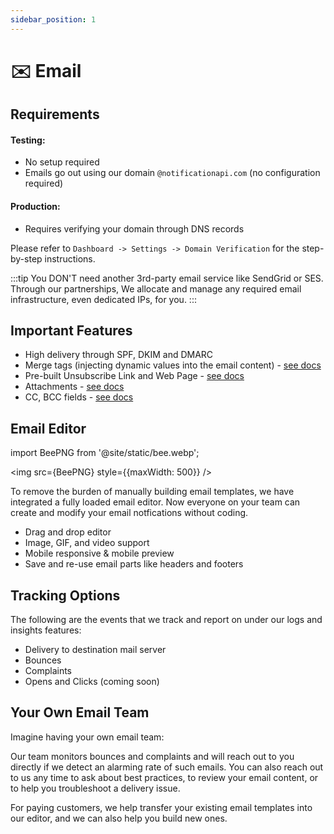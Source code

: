 ```yaml
---
sidebar_position: 1
---
```


# ✉️ Email

## Requirements

#### Testing:

- No setup required
- Emails go out using our domain `@notificationapi.com` (no configuration required)

#### Production:

- Requires verifying your domain through DNS records

Please refer to `Dashboard -> Settings -> Domain Verification` for the step-by-step instructions.

:::tip
You DON'T need another 3rd-party email service like SendGrid or SES. Through our partnerships, We allocate and manage any required email infrastructure, even dedicated IPs, for you.
:::

## Important Features

- High delivery through SPF, DKIM and DMARC
- Merge tags (injecting dynamic values into the email content) - [see docs](../features/mergetags)
- Pre-built Unsubscribe Link and Web Page - [see docs](../components/unsubscribe-page)
- Attachments - [see docs](../reference/server#send)
- CC, BCC fields - [see docs](../reference/server#send)

## Email Editor

import BeePNG from '@site/static/bee.webp';

<img src={BeePNG} style={{maxWidth: 500}} />

To remove the burden of manually building email templates, we have integrated a fully loaded email editor. Now everyone on your team can create and modify your email notfications without coding.

- Drag and drop editor
- Image, GIF, and video support
- Mobile responsive & mobile preview
- Save and re-use email parts like headers and footers

## Tracking Options

The following are the events that we track and report on under our logs and insights features:

- Delivery to destination mail server
- Bounces
- Complaints
- Opens and Clicks (coming soon)

## Your Own Email Team

Imagine having your own email team:

Our team monitors bounces and complaints and will reach out to you directly if we detect an alarming rate of such emails. You can also reach out to us any time to ask about best practices, to review your email content, or to help you troubleshoot a delivery issue.

For paying customers, we help transfer your existing email templates into our editor, and we can also help you build new ones.
